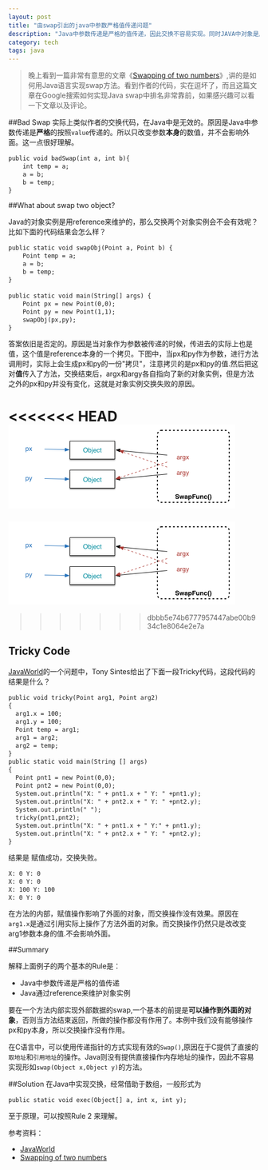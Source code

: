 ```yaml
---
layout: post
title: "由swap引出的java中参数严格值传递问题"
description: "Java中参数传递是严格的值传递，因此交换不容易实现。同时JAVA中对象是用引用维护的，因此会在一些问题上产生混淆。"
category: tech
tags: java 
---
```


> 晚上看到一篇非常有意思的文章《[Swapping of two numbers](http://www.roseindia.net/java/beginners/swapping.shtml)》,讲的是如何用Java语言实现swap方法。看到作者的代码，实在逗坏了，而且这篇文章在Google搜索如何实现Java swap中排名非常靠前，如果感兴趣可以看一下文章以及评论。

##Bad Swap
实际上类似作者的交换代码，在Java中是无效的。原因是Java中参数传递是**严格**的按照`value`传递的。所以只改变参数**本身**的数值，并不会影响外面。这一点很好理解。

    public void badSwap(int a, int b){
        int temp = a;
        a = b;
        b = temp;
    }


##What about swap two object?

Java的对象实例是用reference来维护的，那么交换两个对象实例会不会有效呢？比如下面的代码结果会怎么样？

    public static void swapObj(Point a, Point b) {
        Point temp = a;
        a = b;
        b = temp;
    }
    
    public static void main(String[] args) {    
        Point px = new Point(0,0);
        Point py = new Point(1,1);
        swapObj(px,py);
    }
    
答案依旧是否定的。原因是当对象作为参数被传递的时候，传进去的实际上也是值，这个值是reference本身的一个拷贝。下图中，当px和py作为参数，进行方法调用时，实际上会生成px和py的一份"拷贝"，注意拷贝的是px和py的值.然后把这对**值**传入了方法，交换结束后，argx和argy各自指向了新的对象实例，但是方法之外的px和py并没有变化，这就是对象实例交换失败的原因。

<<<<<<< HEAD
![](/assets/images/2013/java-obj-swap.png)
=======
![](assets/images/2013/java-obj-swap.png)
>>>>>>> dbbb5e74b6777957447abe00b934c1e8064e2e7a

## Tricky Code

[JavaWorld](http://www.javaworld.com/javaworld/javaqa/2000-05/03-qa-0526-pass.html)的一个问题中，Tony Sintes给出了下面一段Tricky代码，这段代码的结果是什么？


    public void tricky(Point arg1, Point arg2)
    {
      arg1.x = 100;
      arg1.y = 100;
      Point temp = arg1;
      arg1 = arg2;
      arg2 = temp;
    }
    public static void main(String [] args)
    {
      Point pnt1 = new Point(0,0);
      Point pnt2 = new Point(0,0);
      System.out.println("X: " + pnt1.x + " Y: " +pnt1.y); 
      System.out.println("X: " + pnt2.x + " Y: " +pnt2.y);
      System.out.println(" ");
      tricky(pnt1,pnt2);
      System.out.println("X: " + pnt1.x + " Y:" + pnt1.y); 
      System.out.println("X: " + pnt2.x + " Y: " +pnt2.y);  
    }

结果是 赋值成功，交换失败。

    X: 0 Y: 0
    X: 0 Y: 0
    X: 100 Y: 100
    X: 0 Y: 0
    
在方法的内部，赋值操作影响了外面的对象，而交换操作没有效果。原因在`arg1.x`是通过引用实际上操作了方法外面的对象。而交换操作仍然只是改改变arg1参数本身的值.不会影响外面。

##Summary

解释上面例子的两个基本的Rule是：

+ Java中参数传递是严格的值传递
+ Java通过reference来维护对象实例

要在一个方法内部实现外部数据的swap,一个基本的前提是**可以操作到外面的对象**，否则当方法结束返回，所做的操作都没有作用了。本例中我们没有能够操作px和py本身，所以交换操作没有作用。

在C语言中，可以使用传递指针的方式实现有效的`Swap()`,原因在于C提供了直接的`取地址`和`引用地址`的操作。Java则没有提供直接操作内存地址的操作，因此不容易实现形如`swap(Object x,Object y)`的方法。

##Solution
在Java中实现交换，经常借助于数组，一般形式为 
    
    public static void exec(Object[] a, int x, int y);

至于原理，可以按照Rule 2 来理解。



参考资料：

+ [JavaWorld](http://www.javaworld.com/javaworld/javaqa/2000-05/03-qa-0526-pass.html)
+ [Swapping of two numbers](http://www.roseindia.net/java/beginners/swapping.shtml)